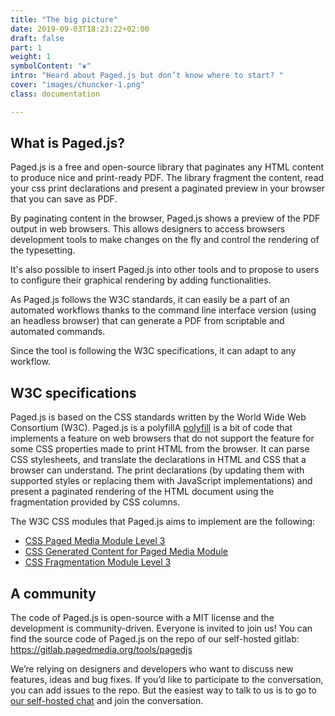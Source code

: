 ```yaml
---
title: "The big picture"
date: 2019-09-03T18:23:22+02:00
draft: false
part: 1 
weight: 1
symbolContent: "❦"
intro: "Heard about Paged.js but don’t know where to start? " 
cover: "images/chuncker-1.png"
class: documentation

---
```


## What is Paged.js?

Paged.js is a free and open-source library that paginates any HTML content to produce nice and print-ready PDF.
The library fragment the content, read your css print declarations and present a paginated preview in your browser that you can save as PDF.

By paginating content in the browser, Paged.js shows a preview of the PDF output in web browsers. This allows designers to access browsers development tools to make changes on the fly and control the rendering of the typesetting. 



It's also possible to insert Paged.js into other tools and to propose to users to configure their graphical rendering by adding functionalities.

As Paged.js follows the W3C standards, it can easily be a part of an automated workflows thanks to the command line interface version (using an headless browser) that can generate a PDF from scriptable and automated commands.

Since the tool is following the W3C specifications, it can adapt to any workflow.


## W3C specifications

<p>Paged.js is based on the CSS standards written by the World Wide Web Consortium (W3C). Paged.js is a <span class="dt">polyfill<span class="dd">A <a href="https://en.wikipedia.org/wiki/Polyfill_(programming))">polyfill</a> is a bit of code that implements a feature on web browsers that do not support the feature</span></span> for some CSS properties made to print HTML from the browser. It can parse CSS stylesheets, and translate the declarations in HTML and CSS that a browser can understand. The print declarations (by updating them with supported styles or replacing them with JavaScript implementations) and present a paginated rendering of the HTML document using the fragmentation provided by CSS columns.</p>

The W3C CSS modules that Paged.js aims to implement are the following:

- [CSS Paged Media Module Level 3](https://www.w3.org/TR/css3-page/)
- [CSS Generated Content for Paged Media Module](https://www.w3.org/TR/css-gcpm-3/)
- [CSS Fragmentation Module Level 3](https://www.w3.org/TR/css-break-3/)



## A community  

The code of Paged.js is open-source with a MIT license and the development is community-driven. Everyone is invited to join us! You can find the source code of Paged.js on the repo of our self-hosted gitlab: https://gitlab.pagedmedia.org/tools/pagedjs

We’re relying on designers and developers who want to discuss new features, ideas and bug fixes. If you’d like to participate to the conversation, you can add issues to the repo. But the easiest way to talk to us is to go to [our self-hosted chat](https://mattermost.pagedmedia.org/) and join the conversation.

